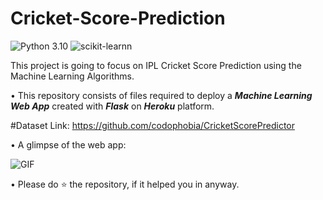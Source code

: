 # Cricket-Score-Prediction
![Python 3.10](https://img.shields.io/badge/Python-3.10-brightgreen.svg) ![scikit-learnn](https://img.shields.io/badge/Library-Scikit_Learn-orange.svg)

This project is going to focus on IPL Cricket Score Prediction using the Machine Learning Algorithms.


• This repository consists of files required to deploy a ___Machine Learning Web App___ created with ___Flask___ on ___Heroku___ platform.


#Dataset Link: https://github.com/codophobia/CricketScorePredictor




• A glimpse of the web app:

 ![GIF](readme_resources/ipl-first-innings-score-web-app.gif)
 

• Please do ⭐ the repository, if it helped you in anyway.
